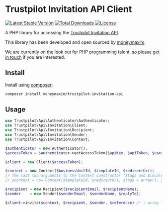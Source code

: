 # Trustpilot Invitation API Client

[![Latest Stable Version](https://poser.pugx.org/moneymaxim/trustpilot-invitation-api/v/stable)](https://packagist.org/packages/moneymaxim/trustpilot-invitation-api)
[![Total Downloads](https://poser.pugx.org/moneymaxim/trustpilot-invitation-api/downloads)](https://packagist.org/packages/moneymaxim/trustpilot-invitation-api)
[![License](https://poser.pugx.org/moneymaxim/trustpilot-invitation-api/license)](https://packagist.org/packages/moneymaxim/trustpilot-invitation-api)

A PHP library for accessing the [Trustpilot Invitation API](https://developers.trustpilot.com/invitation-api).

This library has been developed and open sourced by [moneymaxim](https://www.moneymaxim.co.uk).

We are currently on the look out for PHP programming talent, so please [get in touch](mailto:andrew.carter@moneymaxim.co.uk) if you are interested.

## Install

Install using [composer](https://getcomposer.org/):

```sh
composer install moneymaxim/trustpilot-invitation-api
```

## Usage

```php
use Trustpilot\Api\Authenticator\Authenticator;
use Trustpilot\Api\Invitation\Client;
use Trustpilot\Api\Invitation\Recipient;
use Trustpilot\Api\Invitation\Sender;
use Trustpilot\Api\Invitation\Context;

$authenticator = new Authenticator();
$accessToken = $authenticator->getAccessToken($apiKey, $apiToken, $username, $password);

$client = new Client($accessToken);

$context = new Context($businessUnitId, $templateId, $redirectUri);
// The last two arguments to the Context constructor ($tags and $locale) are optional
// $context = new Context($templateId, $redirectUri, $tags = array(), $locale = 'en-US');

$recipient = new Recipient($recipientEmail, $recipientName);
$sender    = new Sender($senderEmail, $senderName, $replyTo);

$client->invite($context, $recipient, $sender, $reference) /* : array */
```
